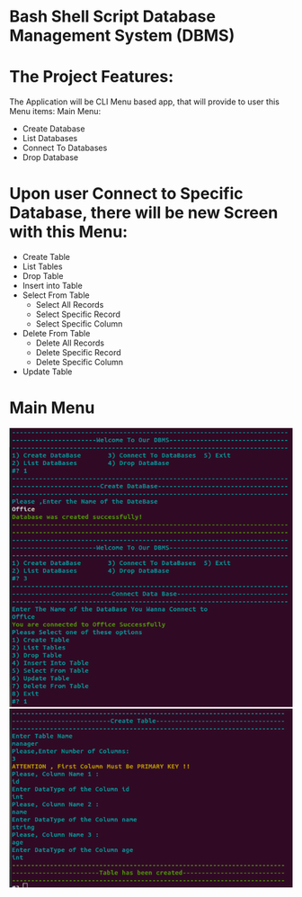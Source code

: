 # Bash Shell Script Database Management System (DBMS)
# The Project Features:
The Application will be CLI Menu based app, that will provide to user this Menu items:
Main Menu:
- Create Database
- List Databases
- Connect To Databases
- Drop Database
# Upon user Connect to Specific Database, there will be new Screen with this Menu:
- Create Table 
- List Tables
- Drop Table
- Insert into Table
- Select From Table 
    - Select All Records
    - Select Specific Record
    - Select Specific Column
- Delete From Table
    - Delete All Records
    - Delete Specific Record
    - Delete Specific Column
- Update Table

# Main Menu
![](https://github.com/alaafarouk8/DBMS/blob/main/screenshoots/1.png?raw=true)
![](https://github.com/alaafarouk8/DBMS/blob/main/screenshoots/2.png?raw=true)

